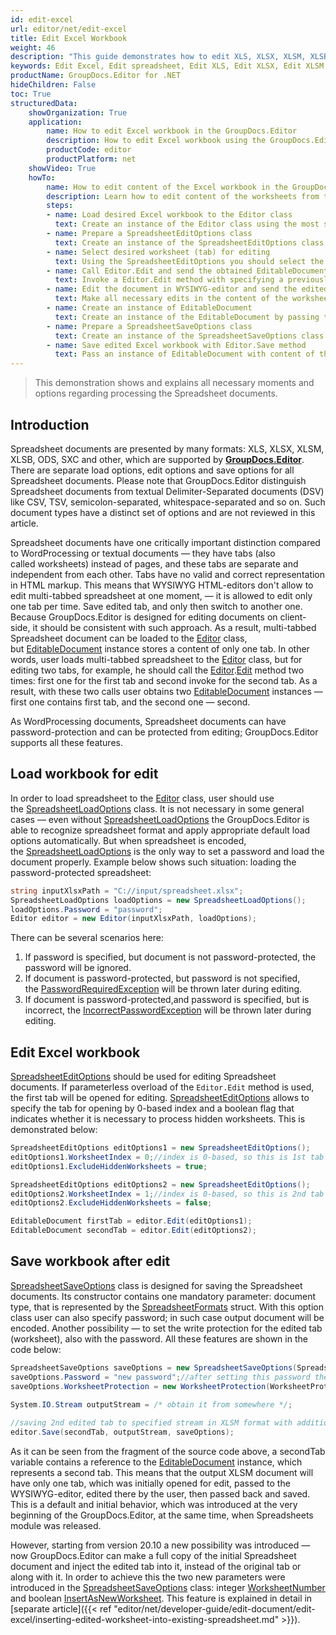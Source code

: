 ```yaml
---
id: edit-excel
url: editor/net/edit-excel
title: Edit Excel Workbook
weight: 46
description: "This guide demonstrates how to edit XLS, XLSX, XLSM, XLSB, ODS, SXC spreadsheets with hidden worksheets, protect edited spreadsheet with password and many other powerful features of GroupDocs.Editor for .NET."
keywords: Edit Excel, Edit spreadsheet, Edit XLS, Edit XLSX, Edit XLSM, Edit XLSB, Edit ODS, Edit SXC
productName: GroupDocs.Editor for .NET
hideChildren: False
toc: True
structuredData:
    showOrganization: True
    application:    
        name: How to edit Excel workbook in the GroupDocs.Editor
        description: How to edit Excel workbook using the GroupDocs.Editor in C# language
        productCode: editor
        productPlatform: net 
    showVideo: True
    howTo:
        name: How to edit content of the Excel workbook in the GroupDocs.Editor in C#
        description: Learn how to edit content of the worksheets from the Excel workbook using the GroupDocs.Editor in C# step by step
        steps:
        - name: Load desired Excel workbook to the Editor class
          text: Create an instance of the Editor class using the most suitable constructor overload, by passing the desired  Excel workbook into it.
        - name: Prepare a SpreadsheetEditOptions class
          text: Create an instance of the SpreadsheetEditOptions class and adjust its properties to meet your needs if necessary.
        - name: Select desired worksheet (tab) for editing
          text: Using the SpreadsheetEditOptions you should select the desired worksheet (tab), that should be edited, using the "WorksheetIndex" property.
        - name: Call Editor.Edit and send the obtained EditableDocument to the WYSIWYG-editor
          text: Invoke a Editor.Edit method with specifying a previously prepared SpreadsheetEditOptions and obtain an instance of the EditableDocument class, which is ready for editing. Then generate HTML-markup and extract resources from this instance using corresponding instance methods, and pass all these data to the HTML-based WYSIWYG-editor.
        - name: Edit the document in WYSIWYG-editor and send the edited content back to the server-side
          text: Make all necessary edits in the content of the worksheet in the HTML-based WYSIWYG-editor, which is running on a client-side (in a web-browser) and then submit the edited content and resources back to the server-side, where the GroupDocs.Editor is running.
        - name: Create an instance of EditableDocument
          text: Create an instance of the EditableDocument by passing the edited worksheet content into the most suitable static methods of the class
        - name: Prepare a SpreadsheetSaveOptions class
          text: Create an instance of the SpreadsheetSaveOptions class and adjust its properties to meet your needs if necessary. You need to choose the format of the output workbook — this is the only mandatory parameter, that must be specified in the constructor. Also using the "WorksheetNumber" and "InsertAsNewWorksheet" properties you can choose how to insert the edited worksheet into the output workbook — replace the original worksheet with the edited one, or inject a new edited worksheet to keep it along with old original simultaneously.
        - name: Save edited Excel workbook with Editor.Save method
          text: Pass an instance of EditableDocument with content of the edited Excel workbook, instance of the SpreadsheetSaveOptions, and a destination byte stream or file path to the Editor.Save method for saving the workbook.
---
```

> This demonstration shows and explains all necessary moments and options regarding processing the Spreadsheet documents.

## Introduction

Spreadsheet documents are presented by many formats: XLS, XLSX, XLSM, XLSB, ODS, SXC and other, which are supported by **[GroupDocs.Editor](https://products.groupdocs.com/editor/net)**. There are separate load options, edit options and save options for all Spreadsheet documents. Please note that GroupDocs.Editor distinguish Spreadsheet documents from textual Delimiter-Separated documents (DSV) like CSV, TSV, semicolon-separated, whitespace-separated and so on. Such document types have a distinct set of options and are not reviewed in this article.

Spreadsheet documents have one critically important distinction compared to WordProcessing or textual documents — they have tabs (also called worksheets) instead of pages, and these tabs are separate and independent from each other. Tabs have no valid and correct representation in HTML markup. This means that WYSIWYG HTML-editors don't allow to edit multi-tabbed spreadsheet at one moment, — it is allowed to edit only one tab per time. Save edited tab, and only then switch to another one. Because GroupDocs.Editor is designed for editing documents on client-side, it should be consistent with such approach. As a result, multi-tabbed Spreadsheet document can be loaded to the [Editor](https://reference.groupdocs.com/editor/net/groupdocs.editor/editor) class, but [EditableDocument](https://reference.groupdocs.com/editor/net/groupdocs.editor/editabledocument) instance stores a content of only one tab. In other words, user loads multi-tabbed spreadsheet to the [Editor](https://reference.groupdocs.com/editor/net/groupdocs.editor/editor) class, but for editing two tabs, for example, he should call the [Editor](https://reference.groupdocs.com/editor/net/groupdocs.editor/editor).[Edit](https://reference.groupdocs.com/editor/net/groupdocs.editor/editor/edit) method two times: first one for the first tab and second invoke for the second tab. As a result, with these two calls user obtains two [EditableDocument](https://reference.groupdocs.com/editor/net/groupdocs.editor/editabledocument) instances — first one contains first tab, and the second one — second.

As WordProcessing documents, Spreadsheet documents can have password-protection and can be protected from editing; GroupDocs.Editor supports all these features.

## Load workbook for edit

In order to load spreadsheet to the [Editor](https://reference.groupdocs.com/editor/net/groupdocs.editor/editor) class, user should use the [SpreadsheetLoadOptions](https://reference.groupdocs.com/editor/net/groupdocs.editor.options/spreadsheetloadoptions) class. It is not necessary in some general cases — even without [SpreadsheetLoadOptions](https://reference.groupdocs.com/editor/net/groupdocs.editor.options/spreadsheetloadoptions) the GroupDocs.Editor is able to recognize spreadsheet format and apply appropriate default load options automatically. But when spreadsheet is encoded, the [SpreadsheetLoadOptions](https://reference.groupdocs.com/editor/net/groupdocs.editor.options/spreadsheetloadoptions) is the only way to set a password and load the document properly.
Example below shows such situation: loading the password-protected spreadsheet:

```csharp
string inputXlsxPath = "C://input/spreadsheet.xlsx";
SpreadsheetLoadOptions loadOptions = new SpreadsheetLoadOptions();
loadOptions.Password = "password";
Editor editor = new Editor(inputXlsxPath, loadOptions);
```

There can be several scenarios here:

1. If password is specified, but document is not password-protected, the password will be ignored.
2. If document is password-protected, but password is not specified, the [PasswordRequiredException](https://reference.groupdocs.com/editor/net/groupdocs.editor/passwordrequiredexception) will be thrown later during editing.
3. If document is password-protected,and password is specified, but is incorrect, the [IncorrectPasswordException](https://reference.groupdocs.com/editor/net/groupdocs.editor/incorrectpasswordexception) will be thrown later during editing.

## Edit Excel workbook

[SpreadsheetEditOptions](https://reference.groupdocs.com/editor/net/groupdocs.editor.options/spreadsheeteditoptions) should be used for editing Spreadsheet documents. If parameterless overload of the `Editor.Edit` method is used, the first tab will be opened for editing. [SpreadsheetEditOptions](https://reference.groupdocs.com/editor/net/groupdocs.editor.options/spreadsheeteditoptions) allows to specify the tab for opening by 0-based index and a boolean flag that indicates whether it is necessary to process hidden worksheets. This is demonstrated below:

```csharp
SpreadsheetEditOptions editOptions1 = new SpreadsheetEditOptions();
editOptions1.WorksheetIndex = 0;//index is 0-based, so this is 1st tab
editOptions1.ExcludeHiddenWorksheets = true;

SpreadsheetEditOptions editOptions2 = new SpreadsheetEditOptions();
editOptions2.WorksheetIndex = 1;//index is 0-based, so this is 2nd tab
editOptions2.ExcludeHiddenWorksheets = false;

EditableDocument firstTab = editor.Edit(editOptions1);
EditableDocument secondTab = editor.Edit(editOptions2);
```

## Save workbook after edit

[SpreadsheetSaveOptions](https://reference.groupdocs.com/editor/net/groupdocs.editor.options/spreadsheetsaveoptions) class is designed for saving the Spreadsheet documents. Its constructor contains one mandatory parameter: document type, that is represented by the [SpreadsheetFormats](https://reference.groupdocs.com/editor/net/groupdocs.editor.formats/spreadsheetformats) struct. With this option class user can also specify password; in such case output document will be encoded. Another possibility — to set the write protection for the edited tab (worksheet), also with the password. All these features are shown in the code below:

```csharp
SpreadsheetSaveOptions saveOptions = new SpreadsheetSaveOptions(SpreadsheetFormats.Xlsm);
saveOptions.Password = "new password";//after setting this password the output XLSM will be encoded and thus cannot be opened without password anymore
saveOptions.WorksheetProtection = new WorksheetProtection(WorksheetProtectionType.All, "write password");//this is a write-protection; even after opening user should specify password for editing

System.IO.Stream outputStream = /* obtain it from somewhere */;
  
//saving 2nd edited tab to specified stream in XLSM format with additional parameters
editor.Save(secondTab, outputStream, saveOptions);
```

As it can be seen from the fragment of the source code above, a secondTab variable contains a reference to the [EditableDocument](https://reference.groupdocs.com/editor/net/groupdocs.editor/editabledocument) instance, which represents a second tab. This means that the output XLSM document will have only one tab, which was initially opened for edit, passed to the WYSIWYG-editor, edited there by the user, then passed back and saved. This is a default and initial behavior, which was introduced at the very beginning of the GroupDocs.Editor, at the same time, when Spreadsheets module was released.

However, starting from version 20.10 a new possibility was introduced — now GroupDocs.Editor can make a full copy of the initial Spreadsheet document and inject the edited tab into it, instead of the original tab or along with it. In order to achieve this the two new parameters were introduced in the [SpreadsheetSaveOptions](https://reference.groupdocs.com/editor/net/groupdocs.editor.options/spreadsheetsaveoptions) class: integer [WorksheetNumber](https://reference.groupdocs.com/editor/net/groupdocs.editor.options/spreadsheetsaveoptions/worksheetnumber) and boolean [InsertAsNewWorksheet](https://reference.groupdocs.com/editor/net/groupdocs.editor.options/spreadsheetsaveoptions/insertasnewworksheet/). This feature is explained in detail in [separate article]({{< ref "editor/net/developer-guide/edit-document/edit-excel/inserting-edited-worksheet-into-existing-spreadsheet.md" >}}).

